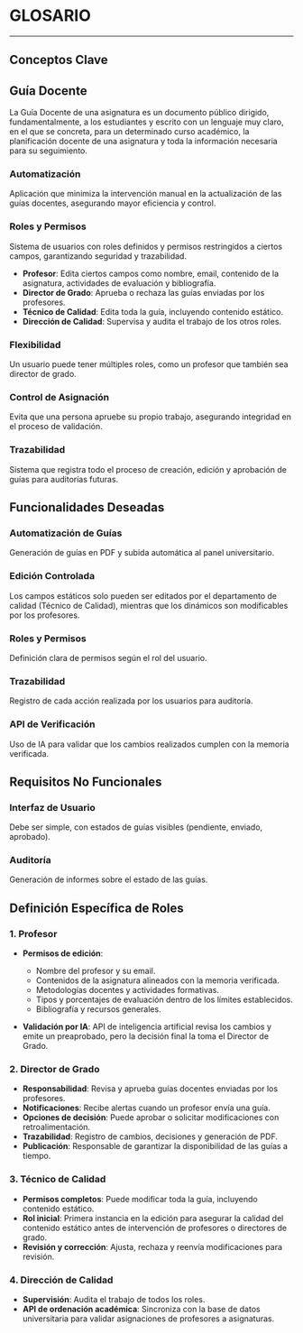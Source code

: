 # **GLOSARIO**  

---
## Conceptos Clave

## Guía Docente
La Guía Docente de una asignatura es un documento público dirigido, fundamentalmente, a los estudiantes y escrito con un lenguaje muy claro, en el que se concreta, para un determinado curso académico, la planificación docente de una asignatura y toda la información necesaria para su seguimiento.

### **Automatización**
Aplicación que minimiza la intervención manual en la actualización de las guías docentes, asegurando mayor eficiencia y control.

### **Roles y Permisos**
Sistema de usuarios con roles definidos y permisos restringidos a ciertos campos, garantizando seguridad y trazabilidad.

- **Profesor**: Edita ciertos campos como nombre, email, contenido de la asignatura, actividades de evaluación y bibliografía.
- **Director de Grado**: Aprueba o rechaza las guías enviadas por los profesores.
- **Técnico de Calidad**: Edita toda la guía, incluyendo contenido estático.
- **Dirección de Calidad**: Supervisa y audita el trabajo de los otros roles.

### **Flexibilidad**
Un usuario puede tener múltiples roles, como un profesor que también sea director de grado.

### **Control de Asignación**
Evita que una persona apruebe su propio trabajo, asegurando integridad en el proceso de validación.

### **Trazabilidad**
Sistema que registra todo el proceso de creación, edición y aprobación de guías para auditorías futuras.

## **Funcionalidades Deseadas**

### **Automatización de Guías**
Generación de guías en PDF y subida automática al panel universitario.

### **Edición Controlada**
Los campos estáticos solo pueden ser editados por el departamento de calidad (Técnico de Calidad), mientras que los dinámicos son modificables por los profesores.

### **Roles y Permisos**
Definición clara de permisos según el rol del usuario.

### **Trazabilidad**
Registro de cada acción realizada por los usuarios para auditoría.

### **API de Verificación**
Uso de IA para validar que los cambios realizados cumplen con la memoria verificada.

## **Requisitos No Funcionales**

### **Interfaz de Usuario**
Debe ser simple, con estados de guías visibles (pendiente, enviado, aprobado).

### **Auditoría**
Generación de informes sobre el estado de las guías.

## **Definición Específica de Roles**

### **1. Profesor**
- **Permisos de edición**: 
  - Nombre del profesor y su email.
  - Contenidos de la asignatura alineados con la memoria verificada.
  - Metodologías docentes y actividades formativas.
  - Tipos y porcentajes de evaluación dentro de los límites establecidos.
  - Bibliografía y recursos generales.

- **Validación por IA**: API de inteligencia artificial revisa los cambios y emite un preaprobado, pero la decisión final la toma el Director de Grado.

### **2. Director de Grado**
- **Responsabilidad**: Revisa y aprueba guías docentes enviadas por los profesores.
- **Notificaciones**: Recibe alertas cuando un profesor envía una guía.
- **Opciones de decisión**: Puede aprobar o solicitar modificaciones con retroalimentación.
- **Trazabilidad**: Registro de cambios, decisiones y generación de PDF.
- **Publicación**: Responsable de garantizar la disponibilidad de las guías a tiempo.

### **3. Técnico de Calidad**
- **Permisos completos**: Puede modificar toda la guía, incluyendo contenido estático.
- **Rol inicial**: Primera instancia en la edición para asegurar la calidad del contenido estático antes de intervención de profesores o directores de grado.
- **Revisión y corrección**: Ajusta, rechaza y reenvía modificaciones para revisión.

### **4. Dirección de Calidad**
- **Supervisión**: Audita el trabajo de todos los roles.
- **API de ordenación académica**: Sincroniza con la base de datos universitaria para validar asignaciones de profesores a asignaturas.
